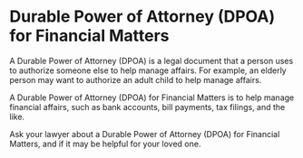 # Durable Power of Attorney (DPOA) for Financial Matters

A Durable Power of Attorney (DPOA) is a legal document that a person uses to authorize someone else to help manage affairs. For example, an elderly person may want to authorize an adult child to help manage affairs.

A Durable Power of Attorney (DPOA) for Financial Matters is to help manage financial affairs, such as bank accounts, bill payments, tax filings, and the like.

Ask your lawyer about a Durable Power of Attorney (DPOA) for Financial Matters, and if it may be helpful for your loved one.
